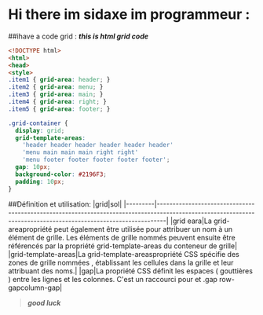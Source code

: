 # Hi there im sidaxe im programmeur :
##ihave a code grid :
***this is html grid code***
```html
<!DOCTYPE html>
<html>
<head>
<style>
.item1 { grid-area: header; }
.item2 { grid-area: menu; }
.item3 { grid-area: main; }
.item4 { grid-area: right; }
.item5 { grid-area: footer; }

.grid-container {
  display: grid;
  grid-template-areas:
    'header header header header header header'
    'menu main main main right right'
    'menu footer footer footer footer footer';
  gap: 10px;
  background-color: #2196F3;
  padding: 10px;
}
```
##Définition et utilisation:
|grid|sol|
|---------|---------------------------------------------------------------------------------------------------------------------------------------------------------------|
|grid eara|La grid-areapropriété peut également être utilisée pour attribuer un nom à un élément de grille. Les éléments de grille nommés peuvent ensuite être référencés par la propriété grid-template-areas du conteneur de grille|
|grid-template-areas|La grid-template-areaspropriété CSS spécifie des zones de grille nommées , établissant les cellules dans la grille et leur attribuant des noms.|
|gap|La propriété CSS définit les espaces ( gouttières ) entre les lignes et les colonnes. C'est un raccourci pour et .gap row-gapcolumn-gap|

>***good luck***


